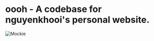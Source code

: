 # oooh - A codebase for nguyenkhooi's personal website.

![Mockie]("https://i.ibb.co/6Y1YY5C/nguyenkhooi-mockie.png")
